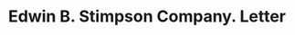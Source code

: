 ---
doi: 10.7916/D83J4R03
date_other: '1925'
date_other_textual: '1925'
form: correspondence
genre:
- Letters (correspondence)
name:
- Edwin B. Stimpson Company
object_in_context_url: https://biggert.cul.columbia.edu/items/view/ave_biggert_00850
subject_hierarchical_geographic:
- New York, New York, United States
subject_name:
- Edwin B. Stimpson Company
title: Edwin B. Stimpson Company. Letter
sort_title: Edwin B. Stimpson Company. Letter
call_number: ave_biggert_00850
coordinates:
- 40.69277777777778,-73.99027777777778
pid: ave_biggert_00850
identifiers: ave_biggert_00850
thumbnail: https://derivativo-2.library.columbia.edu/iiif/2/ldpd:345820/full/!256,256/0/native.jpg
permalink: "/items/ave_biggert_00850/"
layout: iiif-image-page
---